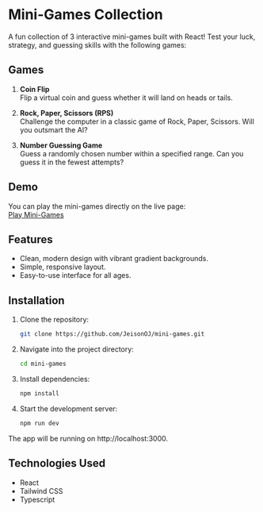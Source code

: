# Mini-Games Collection

A fun collection of 3 interactive mini-games built with React! Test your luck, strategy, and guessing skills with the following games:

## Games

1. **Coin Flip**  
   Flip a virtual coin and guess whether it will land on heads or tails.

2. **Rock, Paper, Scissors (RPS)**  
   Challenge the computer in a classic game of Rock, Paper, Scissors. Will you outsmart the AI?

3. **Number Guessing Game**  
   Guess a randomly chosen number within a specified range. Can you guess it in the fewest attempts?

## Demo

You can play the mini-games directly on the live page:  
[Play Mini-Games](https://minigames-page.vercel.app/pages/numberguessing)

## Features
- Clean, modern design with vibrant gradient backgrounds.
- Simple, responsive layout.
- Easy-to-use interface for all ages.

## Installation

1. Clone the repository:

   ```bash
   git clone https://github.com/JeisonOJ/mini-games.git
   ```
2. Navigate into the project directory:

   ```bash
   cd mini-games
   ```
3. Install dependencies:

   ```bash
   npm install
   ```

4. Start the development server:

   ```bash
   npm run dev
   ```
The app will be running on http://localhost:3000.

## Technologies Used
- React
- Tailwind CSS
- Typescript

